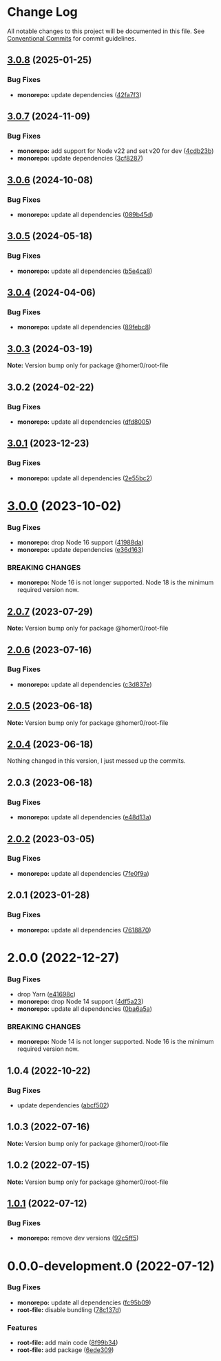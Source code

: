 # Change Log

All notable changes to this project will be documented in this file.
See [Conventional Commits](https://conventionalcommits.org) for commit guidelines.

## [3.0.8](https://github.com/homer0/packages/compare/@homer0/root-file@3.0.7...@homer0/root-file@3.0.8) (2025-01-25)

### Bug Fixes

- **monorepo:** update dependencies ([42fa7f3](https://github.com/homer0/packages/commit/42fa7f3df684bd0622b8c23d806e249785034b13))

## [3.0.7](https://github.com/homer0/packages/compare/@homer0/root-file@3.0.6...@homer0/root-file@3.0.7) (2024-11-09)

### Bug Fixes

- **monorepo:** add support for Node v22 and set v20 for dev ([4cdb23b](https://github.com/homer0/packages/commit/4cdb23b692bdf103d0240b9a29fe4bd21d7062a1))
- **monorepo:** update dependencies ([3cf8287](https://github.com/homer0/packages/commit/3cf828796759009a74b473df0904fa84ec09f7ad))

## [3.0.6](https://github.com/homer0/packages/compare/@homer0/root-file@3.0.5...@homer0/root-file@3.0.6) (2024-10-08)

### Bug Fixes

- **monorepo:** update all dependencies ([089b45d](https://github.com/homer0/packages/commit/089b45d3e63adfae5cefb3641a31c941d5613c92))

## [3.0.5](https://github.com/homer0/packages/compare/@homer0/root-file@3.0.4...@homer0/root-file@3.0.5) (2024-05-18)

### Bug Fixes

- **monorepo:** update all dependencies ([b5e4ca8](https://github.com/homer0/packages/commit/b5e4ca81420dce38ddaceaa577def66a8064df85))

## [3.0.4](https://github.com/homer0/packages/compare/@homer0/root-file@3.0.3...@homer0/root-file@3.0.4) (2024-04-06)

### Bug Fixes

- **monorepo:** update all dependencies ([89febc8](https://github.com/homer0/packages/commit/89febc8e7f8e2be2cbc0655f6452b10a22c86934))

## [3.0.3](https://github.com/homer0/packages/compare/@homer0/root-file@3.0.2...@homer0/root-file@3.0.3) (2024-03-19)

**Note:** Version bump only for package @homer0/root-file

## 3.0.2 (2024-02-22)

### Bug Fixes

- **monorepo:** update all dependencies ([dfd8005](https://github.com/homer0/packages/commit/dfd80057bf5a5259d0324ca5eecf6e42a58db817))

## [3.0.1](https://github.com/homer0/packages/compare/@homer0/root-file@3.0.0...@homer0/root-file@3.0.1) (2023-12-23)

### Bug Fixes

- **monorepo:** update all dependencies ([2e55bc2](https://github.com/homer0/packages/commit/2e55bc20351f39fb52b9555f564102833e168dc1))

# [3.0.0](https://github.com/homer0/packages/compare/@homer0/root-file@2.0.7...@homer0/root-file@3.0.0) (2023-10-02)

### Bug Fixes

- **monorepo:** drop Node 16 support ([41988da](https://github.com/homer0/packages/commit/41988da8e3f15a1c2daecfe0d7c9243eb19f9351))
- **monorepo:** update dependencies ([e36d163](https://github.com/homer0/packages/commit/e36d1630c8fc754d9359665100c8a027b15cfb9e))

### BREAKING CHANGES

- **monorepo:** Node 16 is not longer supported. Node 18 is the minimum required version now.

## [2.0.7](https://github.com/homer0/packages/compare/@homer0/root-file@2.0.6...@homer0/root-file@2.0.7) (2023-07-29)

**Note:** Version bump only for package @homer0/root-file

## [2.0.6](https://github.com/homer0/packages/compare/@homer0/root-file@2.0.5...@homer0/root-file@2.0.6) (2023-07-16)

### Bug Fixes

- **monorepo:** update all dependencies ([c3d837e](https://github.com/homer0/packages/commit/c3d837e5820d27a27e97322211478d880000c064))

## [2.0.5](https://github.com/homer0/packages/compare/@homer0/root-file@2.0.4...@homer0/root-file@2.0.5) (2023-06-18)

**Note:** Version bump only for package @homer0/root-file

## [2.0.4](https://github.com/homer0/packages/compare/@homer0/root-file@2.0.2...@homer0/root-file@2.0.4) (2023-06-18)

Nothing changed in this version, I just messed up the commits.

## 2.0.3 (2023-06-18)

### Bug Fixes

- **monorepo:** update all dependencies ([e48d13a](https://github.com/homer0/packages/commit/e48d13a474ce710f73128a49ca6ad4ac2da23ef0))

## [2.0.2](https://github.com/homer0/packages/compare/@homer0/root-file@2.0.1...@homer0/root-file@2.0.2) (2023-03-05)

### Bug Fixes

- **monorepo:** update all dependencies ([7fe0f9a](https://github.com/homer0/packages/commit/7fe0f9a39ec89e9b3fa9530e9332828916f3a108))

## 2.0.1 (2023-01-28)

### Bug Fixes

- **monorepo:** update all dependencies ([7618870](https://github.com/homer0/packages/commit/7618870e6ec4d6f281a79b15f139124875c760b2))

# 2.0.0 (2022-12-27)

### Bug Fixes

- drop Yarn ([e41698c](https://github.com/homer0/packages/commit/e41698c310996d1ca520bd6a9a2220017e1a3d49))
- **monorepo:** drop Node 14 support ([4df5a23](https://github.com/homer0/packages/commit/4df5a23c1c3e5d1632679f4902c0c73113252bc0))
- **monorepo:** update all dependencies ([0ba6a5a](https://github.com/homer0/packages/commit/0ba6a5a68413ab557cce5a5afbd6314e42d86671))

### BREAKING CHANGES

- **monorepo:** Node 14 is not longer supported. Node 16 is the minimum required version now.

## 1.0.4 (2022-10-22)

### Bug Fixes

- update dependencies ([abcf502](https://github.com/homer0/packages/commit/abcf5027fce4cb7d37d9e4cf9aafc1846c7bceb0))

## 1.0.3 (2022-07-16)

**Note:** Version bump only for package @homer0/root-file

## 1.0.2 (2022-07-15)

**Note:** Version bump only for package @homer0/root-file

## [1.0.1](https://github.com/homer0/packages/compare/@homer0/root-file@0.0.0-development.0...@homer0/root-file@1.0.1) (2022-07-12)

### Bug Fixes

- **monorepo:** remove dev versions ([92c5ff5](https://github.com/homer0/packages/commit/92c5ff5cc9c579879f371c08edbc111b7e1d4319))

# 0.0.0-development.0 (2022-07-12)

### Bug Fixes

- **monorepo:** update all dependencies ([fc95b09](https://github.com/homer0/packages/commit/fc95b096bc4c2976ba5cd9c7354890137b66a3bd))
- **root-file:** disable bundling ([78c137d](https://github.com/homer0/packages/commit/78c137dbefc2367c960e81ee05dc9a304efbe668))

### Features

- **root-file:** add main code ([8f99b34](https://github.com/homer0/packages/commit/8f99b340d11465bfa1a8d7a7106ca16703589823))
- **root-file:** add package ([6ede309](https://github.com/homer0/packages/commit/6ede309dd25f03b69d6b8e7981b5024daadceaaf))
